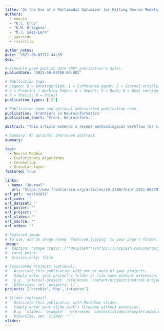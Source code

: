 ```yaml
---
title: 'On the Use of a Multimodal Optimizer for Fitting Neuron Models. Application to the Cerebellar Granule Cell'
authors:
  - mmarin
  - "N.C. Cruz"
  - "E.M. Ortigosa"
  - "M.J. Sáez-Lara"
  - jgarrido
  - rcarrillo

author_notes:
date: '2021-06-03T17:44:35'
doi: ''

# Schedule page publish date (NOT publication's date).
publishDate: '2021-06-03T00:00:00Z'

# Publication type.
# Legend: 0 = Uncategorized; 1 = Conference paper; 2 = Journal article;
# 3 = Preprint / Working Paper; 4 = Report; 5 = Book; 6 = Book section;
# 7 = Thesis; 8 = Patent
publication_types: ['2']

# Publication name and optional abbreviated publication name.
publication: 'Frontiers in Neuroinformatics'
publication_short: 'Front. Neuroinform.'

abstract: "This article extends a recent methodological workflow for creating realistic and computationally efficient neuron models whilst capturing essential aspects of single-neuron dynamics. We overcome the intrinsic limitations of the extant optimization methods by proposing an alternative optimization component based on multimodal algorithms. This approach can natively explore a diverse population of neuron model configurations. In contrast to methods that focus on a single global optimum, the multimodal method allows directly obtaining a set of promising solutions for a single but complex multi-feature objective function. The final sparse population of candidate solutions has to be analyzed and evaluated according to the biological plausibility and their objective to the target features by the expert. In order to illustrate the value of this approach, we base our proposal on the optimization of cerebellar granule cell (GrC) models that replicate the essential properties of the biological cell. Our results show the emerging variability of plausible sets of values that this type of neuron can adopt underlying complex spiking characteristics. Also, the set of selected cerebellar GrC models captured spiking dynamics closer to the reference model than the single model obtained with off-the-shelf parameter optimization algorithms used in our previous article. The method hereby proposed represents a valuable strategy for adjusting a varied population of realistic and simplified neuron models. It can be applied to other kinds of neuron models and biological contexts."

# Summary. An optional shortened abstract.
summary:

tags:
  - Neuron Models
  - Evolutionary Algorithms
  - Cerebellum
  - Granular layer
featured: true

links:
 - name: "Journal"
   url: "https://www.frontiersin.org/articles/10.3389/fninf.2021.663797/full"
url_pdf: 'marin2021'
url_code: ''
url_dataset: ''
url_poster: ''
url_project: ''
url_slides: ''
url_source: ''
url_video: ''

# Featured image
# To use, add an image named `featured.jpg/png` to your page's folder.
image:
#  caption: 'Image credit: [**Unsplash**](https://unsplash.com/photos/jdD8gXaTZsc)'
#  focal_point: ''
#  preview_only: false

# Associated Projects (optional).
#   Associate this publication with one or more of your projects.
#   Simply enter your project's folder or file name without extension.
#   E.g. `internal-project` references `content/project/internal-project/index.md`.
#   Otherwise, set `projects: []`.
projects: ['cerebio','hbp','intsenso']

# Slides (optional).
#   Associate this publication with Markdown slides.
#   Simply enter your slide deck's filename without extension.
#   E.g. `slides: "example"` references `content/slides/example/index.md`.
#   Otherwise, set `slides: ""`.
slides:
---
```

